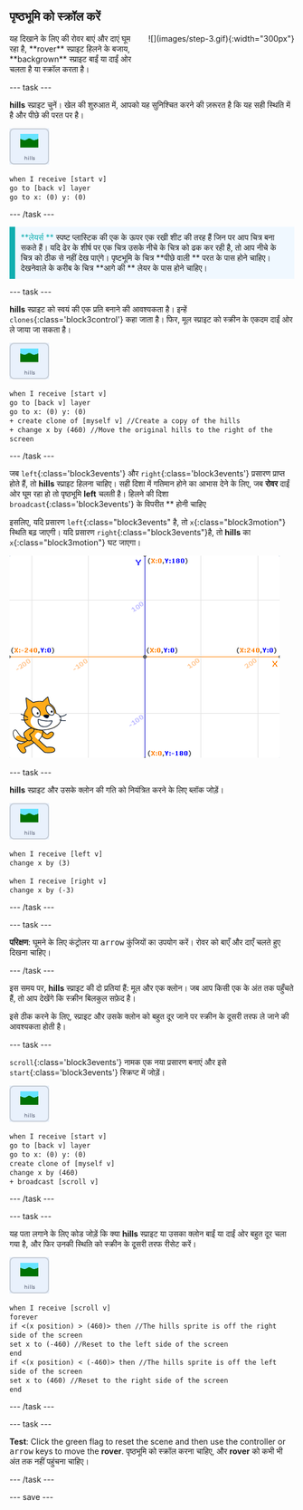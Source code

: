 ## पृष्ठभूमि को स्क्रॉल करें

<div style="display: flex; flex-wrap: wrap">
<div style="flex-basis: 200px; flex-grow: 1; margin-right: 15px;">
यह दिखाने के लिए की रोवर बाएं और दाएं घूम रहा है, **rover** स्प्राइट हिलने के बजाय, **backgrown** स्प्राइट बाईं या दाईं ओर चलता है या स्क्रॉल करता है।
</div>
<div>
![](images/step-3.gif){:width="300px"}
</div>
</div>

--- task ---

**hills** स्प्राइट चुनें। खेल की शुरुआत में, आपको यह सुनिश्चित करने की ज़रूरत है कि यह सही स्थिति में है और पीछे की परत पर है।

![hills स्प्राइट।](images/hills-sprite.png)

```blocks3
when I receive [start v]
go to [back v] layer
go to x: (0) y: (0)
```

--- /task ---

<p style="border-left: solid; border-width:10px; border-color: #0faeb0; background-color: aliceblue; padding: 10px;">
<span style="color: #0faeb0">**लेयर्स **</span> स्पष्ट प्लास्टिक की एक के ऊपर एक रखी शीट की तरह हैं जिन पर आप चित्र बना सकते हैं। यदि ढेर के शीर्ष पर एक चित्र उसके नीचे के चित्र को ढक कर रही है, तो आप नीचे के चित्र को ठीक से नहीं देख पाएंगे। पृष्टभूमि के चित्र **पीछे वाली ** परत के पास होने चाहिए। देखनेवाले के करीब के चित्र **आगे की ** लेयर के पास होने चाहिए।
</p>

--- task ---

**hills** स्प्राइट को स्वयं की एक प्रति बनाने की आवश्यकता है। इन्हें `clones`{:class='block3control'} कहा जाता है। फिर, मूल स्प्राइट को स्क्रीन के एकदम दाईं ओर ले जाया जा सकता है।

![hills स्प्राइट।](images/hills-sprite.png)

```blocks3
when I receive [start v]
go to [back v] layer
go to x: (0) y: (0)
+ create clone of [myself v] //Create a copy of the hills
+ change x by (460) //Move the original hills to the right of the screen
```

--- /task ---

जब `left`{:class='block3events'} और `right`{:class='block3events'} प्रसारण प्राप्त होते हैं, तो **hills** स्प्राइट हिलना चाहिए। सही दिशा में गतिमान होने का आभास देने के लिए, जब **रोवर** दाईं ओर घूम रहा हो तो पृष्ठभूमि **left** चलती है। हिलने की दिशा `broadcast`{:class='block3events'} के</strong> विपरीत ** होनी चाहिए</p>

इसलिए, यदि प्रसारण `left`{:class="block3events" है, तो `x`{:class="block3motion"} स्थिति बढ़ जाएगी। यदि प्रसारण `right`{:class="block3events"}है, तो **hills** का `x`{:class="block3motion"} घट जाएगा।

![Scratch मंच नीचे दाएं कोने में एक स्प्राइट और पृष्ठभूमि के रूप में दिखाया गया एक x y समन्वय प्रणाली के साथ दिखाया गया है।](images/scratch-grid.png)

--- task ---

**hills** स्प्राइट और उसके क्लोन की गति को नियंत्रित करने के लिए ब्लॉक जोड़ें।

![hills स्प्राइट।](images/hills-sprite.png)

```blocks3
when I receive [left v]
change x by (3)

when I receive [right v]
change x by (-3)
```

--- /task ---

--- task ---

**परिक्षण**: घूमने के लिए कंट्रोलर या <kbd>arrow</kbd> कुंजियों का उपयोग करें। रोवर को बाएँ और दाएँ चलते हुए दिखना चाहिए।

--- /task ---

इस समय पर, **hills** स्प्राइट की दो प्रतियां हैं: मूल और एक क्लोन। जब आप किसी एक के अंत तक पहुँचते हैं, तो आप देखेंगे कि स्क्रीन बिलकुल सफ़ेद है।

इसे ठीक करने के लिए, स्प्राइट और उसके क्लोन को बहुत दूर जाने पर स्क्रीन के दूसरी तरफ ले जाने की आवश्यकता होती है।

--- task ---

`scroll`{:class='block3events'} नामक एक नया प्रसारण बनाएं और इसे `start`{:class='block3events'} स्क्रिप्ट में जोड़ें।

![hills स्प्राइट।](images/hills-sprite.png)

```blocks3
when I receive [start v]
go to [back v] layer
go to x: (0) y: (0)
create clone of [myself v]
change x by (460) 
+ broadcast [scroll v]
```

--- /task ---

--- task ---

यह पता लगाने के लिए कोड जोड़ें कि क्या **hills** स्प्राइट या उसका क्लोन बाईं या दाईं ओर बहुत दूर चला गया है, और फिर उनकी स्थिति को स्क्रीन के दूसरी तरफ रीसेट करें।

![hills स्प्राइट।](images/hills-sprite.png)

```blocks3
when I receive [scroll v]
forever
if <(x position) > (460)> then //The hills sprite is off the right side of the screen
set x to (-460) //Reset to the left side of the screen
end
if <(x position) < (-460)> then //The hills sprite is off the left side of the screen
set x to (460) //Reset to the right side of the screen
end
```

--- /task ---

--- task ---

**Test**: Click the green flag to reset the scene and then use the controller or <kbd>arrow</kbd> keys to move the **rover**. पृष्ठभूमि को स्क्रॉल करना चाहिए, और **rover** को कभी भी अंत तक नहीं पहुंचना चाहिए।

--- /task ---

--- save ---
